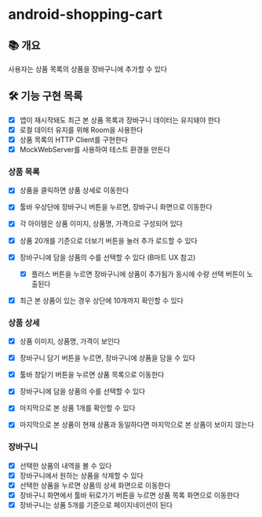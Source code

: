 # android-shopping-cart

## 📚️ 개요
사용자는 상품 목록의 상품을 장바구니에 추가할 수 있다


## 🛠️ 기능 구현 목록

- [x] 앱이 재시작돼도 최근 본 상품 목록과 장바구니 데이터는 유지돼야 한다
- [x] 로컬 데이터 유지를 위해 Room을 사용한다
- [x] 상품 목록의 HTTP Client를 구현한다
- [x] MockWebServer를 사용하여 테스트 환경을 만든다

### 상품 목록
- [x] 상품을 클릭하면 상품 상세로 이동한다
- [x] 툴바 우상단에 장바구니 버튼을 누르면, 장바구니 화면으로 이동한다
- [x] 각 아이템은 상품 이미지, 상품명, 가격으로 구성되어 있다
- [x] 상품 20개를 기준으로 더보기 버튼을 눌러 추가 로드할 수 있다
- [x] 장바구니에 담을 상품의 수를 선택할 수 있다 (B마트 UX 참고)
  - [x] 플러스 버튼을 누르면 장바구니에 상품이 추가됨가 동시에 수량 선택 버튼이 노출된다
- [x] 최근 본 상품이 있는 경우 상단에 10개까지 확인할 수 있다


### 상품 상세
- [x] 상품 이미지, 상품명, 가격이 보인다
- [x] 장바구니 담기 버튼을 누르면, 장바구니에 상품을 담을 수 있다
- [x] 툴바 창닫기 버튼을 누르면 상품 목록으로 이동한다
- [x] 장바구니에 담을 상품의 수를 선택할 수 있다
- [x] 마지막으로 본 상품 1개를 확인할 수 있다
- [x] 마지막으로 본 상품이 현재 상품과 동일하다면 마지막으로 본 상품이 보이지 않는다


### 장바구니
- [x] 선택한 상품의 내역을 볼 수 있다
- [x] 장바구니에서 원하는 상품을 삭제할 수 있다
- [x] 선택한 상품을 누르면 상품의 상세 화면으로 이동한다
- [x] 장바구니 화면에서 툴바 뒤로가기 버튼을 누르면 상품 목록 화면으로 이동한다
- [x] 장바구니는 상품 5개를 기준으로 페이지네이션이 된다
